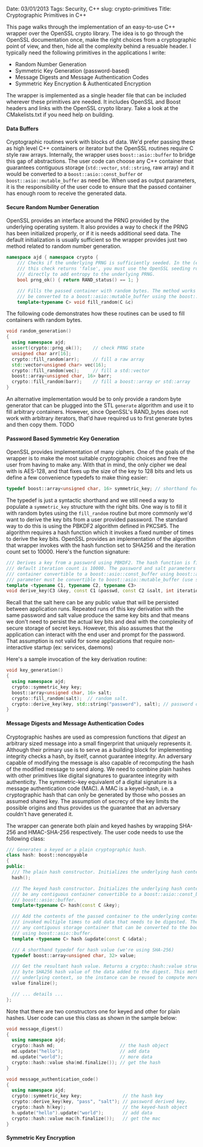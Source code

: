 Date: 03/01/2013
Tags: Security, C++
slug: crypto-primitives
Title: Cryptographic Primitives in C++

This page walks through the implementation of an easy-to-use C++ wrapper over the OpenSSL crypto
library. The idea is to go through the OpenSSL documentation once, make the right choices from a
cryptographic point of view, and then, hide all the complexity behind a resuable header. I typically
need the following primitives in the applications I write:

- Random Number Generation 
- Symmetric Key Generation (password-based)
- Message Digests and Message Authentication Codes
- Symmetric Key Encryption & Authenticated Encryption

The wrapper is implemented as a single header file that can be included wherever these primitives
are needed. It includes OpenSSL and Boost headers and links with the OpenSSL crypto library. Take a
look at the CMakelists.txt if you need help on building.

#### Data Buffers

Cryptographic routines work with blocks of data. We'd prefer passing these as high level C++
containers or iterator but the OpenSSL routines require C style raw arrays. Internally, the wrapper
uses `boost::asio::buffer` to bridge this gap of abstractions. The user code can choose any C++
container that guarantees contiguous storage (`std::vector`, `std::string`, raw array) and it would
be converted to a `boost::asio::const_buffer` or `boost::asio::mutable_buffer` as need be. When used
as output parameters, it is the responsibility of the user code to ensure that the passed container
has enough room to receive the generated data.
        
#### Secure Random Number Generation

OpenSSL provides an interface around the PRNG provided by the underlying operating system. It also
provides a way to check if the PRNG has been initialized properly, or if it is needs additional seed
data. The default initialization is usually sufficient so the wrapper provides just two method
related to random number generation.

``` c++
namespace ajd { namespace crypto {
    /// Checks if the underlying PRNG is sufficiently seeded. In the (exceptional) situation where
    /// this check returns 'false', you must use the OpenSSL seeding routines RAND_seed, RAND_add
    /// directly to add entropy to the underlying PRNG.
    bool prng_ok() { return RAND_status() == 1; }

    /// Fills the passed container with random bytes. The method works with any container that can
    /// be converted to a boost::asio::mutable_buffer using the boost::asio::buffer helper.
    template<typename C> void fill_random(C &c)
```

The following code demonstrates how these routines can be used to fill containers with random bytes.

``` c++
void random_generation()
{
  using namespace ajd;
  assert(crypto::prng_ok());    // check PRNG state
  unsigned char arr[16];
  crypto::fill_random(arr);     // fill a raw array
  std::vector<unsigned char> vec(16);
  crypto::fill_random(vec);     // fill a std::vector
  boost::array<unsigned char, 16> barr;
  crypto::fill_random(barr);    // fill a boost::array or std::array
}
``` 

An alternative implementation would be to only provide a random byte generator that can be plugged
into the STL `generate` algorithm and use it to fill arbitrary containers. However, since OpenSSL's
RAND_bytes does not work with arbitrary iterators, that'd have required us to first generate bytes
and then copy them. TODO

#### Password Based Symmetric Key Generation

OpenSSL provides implementation of many ciphers. One of the goals of the wrapper is to make the most
suitable cryptographic choices and free the user from having to make any. With that in mind, the
only cipher we deal with is AES-128, and that fixes up the size of the key to 128 bits and lets us
define a few convenience typedefs to make thing easier:

``` c++
typedef boost::array<unsigned char, 16> symmetric_key; // shorthand for AES-128 key
```

The typedef is just a syntactic shorthand and we still need a way to populate a `symmetric_key`
structure with the right bits. One way is to fill it with random bytes using the `fill_random`
routine but more commonly we'd want to derive the key bits from a user provided password. The
standard way to do this is using the PBKDF2 algorithm defined in PKCS#5. The algorithm requires a
hash function which it invokes a fixed number of times to derive the key bits. OpenSSL provides an
implementation of the algorithm that wrapper invokes with the hash function set to SHA256 and the
iteration count set to 10000. Here's the function signature:

``` c++
/// Derives a key from a password using PBKDF2. The hash function is fixed to SHA256 and the
/// default iteration count is 10000. The password and salt parameters can be any contiguous
/// container convertible to a boost::asio::const_buffer using boost::asio::buffer. The key
/// parameter must be convertible to boost::asio::mutable_buffer (use symmetric_key).
template <typename C1, typename C2, typename C3>
void derive_key(C3 &key, const C1 &passwd, const C2 &salt, int iterations = 10000)
```

Recall that the salt here can be any public value that will be persisted between application
runs. Repeated runs of this key derivation with the same password and salt value produce the same
key bits and that means we don't need to persist the actual key bits and deal with the complexity of
secure storage of secret keys. However, this also assumes that the application can interact with the
end user and prompt for the password. That assumption is not valid for some applications that
require non-interactive startup (ex: services, daemons)

Here's a sample invocation of the key derivation routine:

``` c++
void key_generation()
{
  using namespace ajd;
  crypto::symmetric_key key;
  boost::array<unsigned char, 16> salt;
  crypto::fill_random(salt);  // random salt.
  crypto::derive_key(key, std::string("password"), salt); // password derived key.
}
```

#### Message Digests and Message Authentication Codes

Cryptographic hashes are used as compression functions that _digest_ an arbitrary sized message into
a small fingerprint that uniquely represents it. Although their primary use is to serve as a
building block for implementing integrity checks a hash, by itself, cannot guarantee integrity. An
adversary capable of modifying the message is also capable of recomputing the hash of the modified
message to send along. We need to combine plain hashes with other primitives like digital signatures
to guarantee integrity with authenticity. The symmetric-key equivalent of a digital signature is a
message authentication code (MAC). A MAC is a keyed-hash, i.e. a cryptographic hash that can only be
generated by those who posses an assumed shared key. The assumption of secrecy of the key limits the
possible origins and thus provides us the guarantee that an adversary couldn't have generated it.

The wrapper can generate both plain and keyed hashes by wrapping SHA-256 and HMAC-SHA-256
respectively. The user code needs to use the following class:

``` c++
/// Generates a keyed or a plain cryptographic hash.
class hash: boost::noncopyable
{
public:
  /// The plain hash constructor. Initializes the underlying hash context.
  hash();

  /// The keyed hash constructor. Initializes the underlying hash context. The key parameter can
  /// be any contiguous container convertible to a boost::asio::const_buffer using
  /// boost::asio::buffer.
  template<typename C> hash(const C &key);

  /// Add the contents of the passed container to the underlying context. This method can be
  /// invoked multiple times to add data that needs to be digested. The data parameter can be
  /// any contiguous storage container that can be converted to the boost::asio::const_buffer
  /// using boost::asio::buffer.
  template <typename C> hash &update(const C &data);

  /// A shorthand typedef for hash value (we're using SHA-256)
  typedef boost::array<unsigned char, 32> value;

  /// Get the resultant hash value. Returns a crypto::hash::value structure that contains the 32
  /// byte SHA256 hash value of the data added to the digest. This method also reinitializes the
  /// underlying context, so the instance can be reused to compute more hashes.
  value finalize();

  /// ... details ...
};
``` 

Note that there are two constructors one for keyed and other for plain hashes. User code can use
this class as shown in the sample below:

```c++
void message_digest()
{
  using namespace ajd;
  crypto::hash md;                        // the hash object
  md.update("hello");                     // add data
  md.update("world");                     // more data
  crypto::hash::value sha(md.finalize()); // get the hash
}

void message_authentication_code()
{
  using namespace ajd;
  crypto::symmetric_key key;               // the hash key
  crypto::derive_key(key, "pass", "salt"); // password derived key.
  crypto::hash h(key);                     // the keyed-hash object
  h.update("hello").update("world");       // add data
  crypto::hash::value mac(h.finalize());   // get the mac
}
```

#### Symmetric Key Encryption
